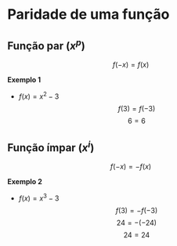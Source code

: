 # Paridade de uma função

## Função par ($x^{p}$)

$$f(-x) = f(x)$$

**Exemplo 1**
- $f(x) = x^2 - 3$
$$f(3) = f(-3)$$
$$6 = 6$$

## Função ímpar ($x^{i}$)

$$f(-x) = -f(x)$$

**Exemplo 2**
- $f(x) = x^3 - 3$
$$f(3) = -f(-3)$$
$$24 = -(-24)$$
$$24 = 24$$